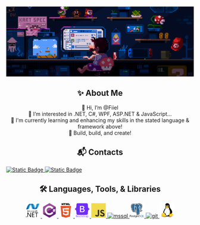 ![Fiiel's SVG Mario Coding Banner](./assets/mario_coding2.gif)

<head>
  <style>
.contracts {
      align="center"
      margin-left: -40px;
      margin-top: -20px;
    }
  </style>
  <meta charset="UTF-8">
  <title>Internal</title>
</head>

<h2 align="center"> ✨ About Me </h2>
<p align="center"> 
  👋 Hi, I’m @Fiiel <br>
  👀 I’m interested in .NET, C#, WPF, ASP.NET & JavaScript... <br>
  🌱 I'm currently learning and enhancing my skills in the stated language & framework above! <br>
  🔖 Build, build, and create! <br>
</p> 

<h2 align="center"> 📬 Contacts </h2>
<p class="contacts">

  
  <a href="mailto:repancol.neil.david@gmail.com"> <img alt="Static Badge" src="https://img.shields.io/badge/G--mail-repancol.neil.david%40gmail.com-%23FFFFFF?style=flat-square&logo=gmail&labelColor=%23FFFFFF&color=%23E44234"> </a>
  <a href="https://www.linkedin.com/in/nd-repancol/"> <img alt="Static Badge" src="https://img.shields.io/badge/Linkedin-nd--repancol-blue?style=flat-square&logo=linkedin&labelColor=%230A66C2&color=%23FFFFFF"> </a>
</p>


<h2 align="center"> 🛠️ Languages, Tools, & Libraries </h2>
<!---
![.Net](https://img.shields.io/badge/.NET-5C2D91?style=for-the-badge&logo=.net&logoColor=white) ![C#](https://img.shields.io/badge/c%23-%23239120.svg?style=for-the-badge&logo=csharp&logoColor=white)  ![HTML5](https://img.shields.io/badge/html5-%23E34F26.svg?style=for-the-badge&logo=html5&logoColor=white) ![CSS3](https://img.shields.io/badge/css3-%231572B6.svg?style=for-the-badge&logo=css3&logoColor=white) 
![JavaScript](https://img.shields.io/badge/javascript-%23323330.svg?style=for-the-badge&logo=javascript&logoColor=%23F7DF1E) ![jQuery](https://img.shields.io/badge/jquery-%230769AD.svg?style=for-the-badge&logo=jquery&logoColor=white) 
--->

<p align="center"> <a href="https://dotnet.microsoft.com/" target="_blank" rel="noreferrer"> <img src="https://raw.githubusercontent.com/devicons/devicon/master/icons/dot-net/dot-net-original-wordmark.svg" alt="dotnet" width="40" height="40"/> </a>
  <a href="https://www.w3schools.com/cs/" target="_blank" rel="noreferrer"> <img src="https://raw.githubusercontent.com/devicons/devicon/master/icons/csharp/csharp-original.svg" alt="csharp" width="40" height="40"/> </a> 
  <a href="https://www.w3.org/html/" target="_blank" rel="noreferrer"> <img src="https://raw.githubusercontent.com/devicons/devicon/master/icons/html5/html5-original-wordmark.svg" alt="html5" width="40" height="40"/> </a> 
  <a href="https://getbootstrap.com" target="_blank" rel="noreferrer"> <img src="https://raw.githubusercontent.com/devicons/devicon/master/icons/bootstrap/bootstrap-plain-wordmark.svg" alt="bootstrap" width="40" height="40"/> </a>    
  <a href="https://developer.mozilla.org/en-US/docs/Web/JavaScript" target="_blank" rel="noreferrer"> <img src="https://raw.githubusercontent.com/devicons/devicon/master/icons/javascript/javascript-original.svg" alt="javascript" width="40" height="40"/> </a>  
  <a href="https://www.microsoft.com/en-us/sql-server" target="_blank" rel="noreferrer"> <img src="https://www.svgrepo.com/show/303229/microsoft-sql-server-logo.svg" alt="mssql" width="40" height="40"/> </a> 
  <a href="https://www.postgresql.org" target="_blank" rel="noreferrer"> <img src="https://raw.githubusercontent.com/devicons/devicon/master/icons/postgresql/postgresql-original-wordmark.svg" alt="postgresql" width="40" height="40"/> </a> 
  <a href="https://git-scm.com/" target="_blank" rel="noreferrer"> <img src="https://www.vectorlogo.zone/logos/git-scm/git-scm-icon.svg" alt="git" width="40" height="40"/> </a>  
  <a href="https://www.linux.org/" target="_blank" rel="noreferrer"> <img src="https://raw.githubusercontent.com/devicons/devicon/master/icons/linux/linux-original.svg" alt="linux" width="40" height="40"/> </a> 
</p> 




<!---
Fiiel/Fiiel is a ✨ special ✨ repository because its `README.md` (this file) appears on your GitHub profile.
You can click the Preview link to take a look at your changes.
--->

